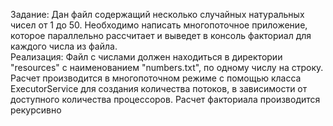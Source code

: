 Задание:
Дан файл содержащий несколько случайных натуральных чисел от 1 до 50. Необходимо написать многопоточное приложение,  которое параллельно рассчитает и выведет в консоль факториал для каждого числа из файла.\
Реализация:
Файл с числами должен находиться в директории "resources" с наименованием "numbers.txt", по одному числу на строку. Расчет производится в многопоточном режиме с помощью класса ExecutorService для создания количества потоков, в зависимости от доступного количества процессоров. Расчет факториала производится рекурсивно
